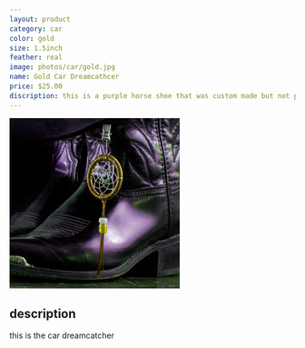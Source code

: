 ```yaml
---
layout: product
category: car
color: gold
size: 1.5inch
feather: real
image: photos/car/gold.jpg
name: Gold Car Dreamcathcer
price: $25.00
discription: this is a purple horse shoe that was custom made but not picked up 
---
```


![ car dreamcatcher ](/images/photos/car/gold.jpg)

## description

this is the car dreamcatcher
